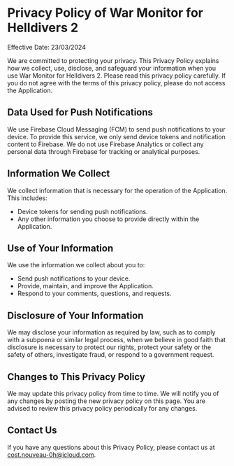 # Privacy Policy of War Monitor for Helldivers 2

Effective Date: 23/03/2024

We are committed to protecting your privacy. This Privacy Policy explains how we collect, use, disclose, and safeguard your information when you use War Monitor for Helldivers 2. Please read this privacy policy carefully. If you do not agree with the terms of this privacy policy, please do not access the Application.

## Data Used for Push Notifications

We use Firebase Cloud Messaging (FCM) to send push notifications to your device. To provide this service, we only send device tokens and notification content to Firebase. We do not use Firebase Analytics or collect any personal data through Firebase for tracking or analytical purposes.

## Information We Collect

We collect information that is necessary for the operation of the Application. This includes:

- Device tokens for sending push notifications.
- Any other information you choose to provide directly within the Application.

## Use of Your Information

We use the information we collect about you to:

- Send push notifications to your device.
- Provide, maintain, and improve the Application.
- Respond to your comments, questions, and requests.

## Disclosure of Your Information

We may disclose your information as required by law, such as to comply with a subpoena or similar legal process, when we believe in good faith that disclosure is necessary to protect our rights, protect your safety or the safety of others, investigate fraud, or respond to a government request.

## Changes to This Privacy Policy

We may update this privacy policy from time to time. We will notify you of any changes by posting the new privacy policy on this page. You are advised to review this privacy policy periodically for any changes.

## Contact Us

If you have any questions about this Privacy Policy, please contact us at cost.nouveau-0h@icloud.com.
